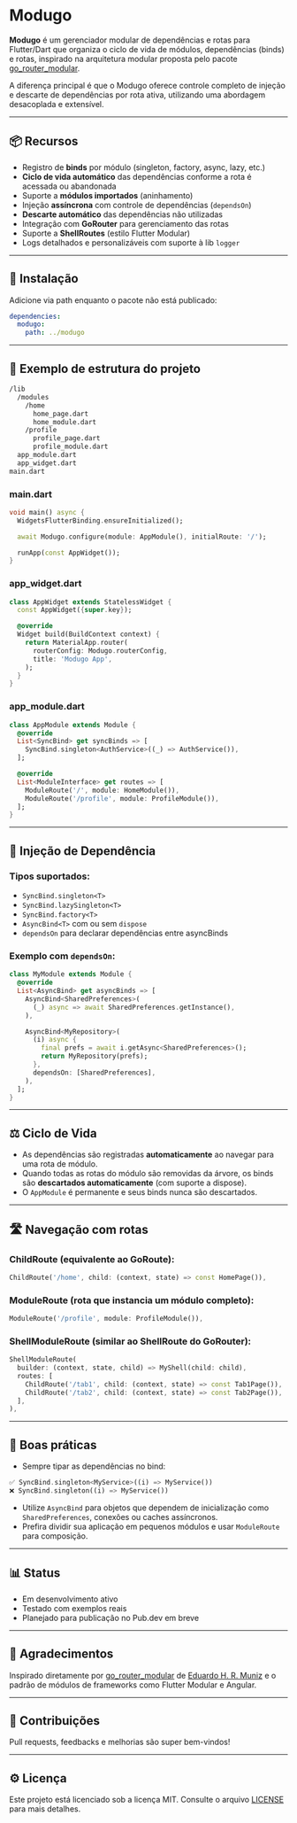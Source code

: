 # Modugo

**Modugo** é um gerenciador modular de dependências e rotas para Flutter/Dart que organiza o ciclo de vida de módulos, dependências (binds) e rotas, inspirado na arquitetura modular proposta pelo pacote [go_router_modular](https://pub.dev/packages/go_router_modular).

A diferença principal é que o Modugo oferece controle completo de injeção e descarte de dependências por rota ativa, utilizando uma abordagem desacoplada e extensível.

---

## 📦 Recursos

- Registro de **binds** por módulo (singleton, factory, async, lazy, etc.)
- **Ciclo de vida automático** das dependências conforme a rota é acessada ou abandonada
- Suporte a **módulos importados** (aninhamento)
- Injeção **assíncrona** com controle de dependências (`dependsOn`)
- **Descarte automático** das dependências não utilizadas
- Integração com **GoRouter** para gerenciamento das rotas
- Suporte a **ShellRoutes** (estilo Flutter Modular)
- Logs detalhados e personalizáveis com suporte à lib `logger`

---

## 🚀 Instalação

Adicione via path enquanto o pacote não está publicado:

```yaml
dependencies:
  modugo:
    path: ../modugo
```

---

## 🔹 Exemplo de estrutura do projeto

```txt
/lib
  /modules
    /home
      home_page.dart
      home_module.dart
    /profile
      profile_page.dart
      profile_module.dart
  app_module.dart
  app_widget.dart
main.dart
```

### main.dart

```dart
void main() async {
  WidgetsFlutterBinding.ensureInitialized();

  await Modugo.configure(module: AppModule(), initialRoute: '/');

  runApp(const AppWidget());
}
```

### app_widget.dart

```dart
class AppWidget extends StatelessWidget {
  const AppWidget({super.key});

  @override
  Widget build(BuildContext context) {
    return MaterialApp.router(
      routerConfig: Modugo.routerConfig,
      title: 'Modugo App',
    );
  }
}
```

### app_module.dart

```dart
class AppModule extends Module {
  @override
  List<SyncBind> get syncBinds => [
    SyncBind.singleton<AuthService>((_) => AuthService()),
  ];

  @override
  List<ModuleInterface> get routes => [
    ModuleRoute('/', module: HomeModule()),
    ModuleRoute('/profile', module: ProfileModule()),
  ];
}
```

---

## 💊 Injeção de Dependência

### Tipos suportados:

- `SyncBind.singleton<T>`
- `SyncBind.lazySingleton<T>`
- `SyncBind.factory<T>`
- `AsyncBind<T>` com ou sem `dispose`
- `dependsOn` para declarar dependências entre asyncBinds

### Exemplo com `dependsOn`:

```dart
class MyModule extends Module {
  @override
  List<AsyncBind> get asyncBinds => [
    AsyncBind<SharedPreferences>(
      (_) async => await SharedPreferences.getInstance(),
    ),

    AsyncBind<MyRepository>(
      (i) async {
        final prefs = await i.getAsync<SharedPreferences>();
        return MyRepository(prefs);
      },
      dependsOn: [SharedPreferences],
    ),
  ];
}
```

---

## ⚖️ Ciclo de Vida

- As dependências são registradas **automaticamente** ao navegar para uma rota de módulo.
- Quando todas as rotas do módulo são removidas da árvore, os binds são **descartados automaticamente** (com suporte a dispose).
- O `AppModule` é permanente e seus binds nunca são descartados.

---

## 🛣️ Navegação com rotas

### ChildRoute (equivalente ao GoRoute):

```dart
ChildRoute('/home', child: (context, state) => const HomePage()),
```

### ModuleRoute (rota que instancia um módulo completo):

```dart
ModuleRoute('/profile', module: ProfileModule()),
```

### ShellModuleRoute (similar ao ShellRoute do GoRouter):

```dart
ShellModuleRoute(
  builder: (context, state, child) => MyShell(child: child),
  routes: [
    ChildRoute('/tab1', child: (context, state) => const Tab1Page()),
    ChildRoute('/tab2', child: (context, state) => const Tab2Page()),
  ],
),
```

---

## 🚧 Boas práticas

- Sempre tipar as dependências no bind:

```dart
✅ SyncBind.singleton<MyService>((i) => MyService())
❌ SyncBind.singleton((i) => MyService())
```

- Utilize `AsyncBind` para objetos que dependem de inicialização como `SharedPreferences`, conexões ou caches assíncronos.
- Prefira dividir sua aplicação em pequenos módulos e usar `ModuleRoute` para composição.

---

## 📊 Status

- Em desenvolvimento ativo
- Testado com exemplos reais
- Planejado para publicação no Pub.dev em breve

---

## 🙌 Agradecimentos

Inspirado diretamente por [go_router_modular](https://pub.dev/packages/go_router_modular) de [Eduardo H. R. Muniz](https://github.com/eduardohr-muniz) e o padrão de módulos de frameworks como Flutter Modular e Angular.

---

## 🙋‍ Contribuições

Pull requests, feedbacks e melhorias são super bem-vindos!

---

## ⚙️ Licença

Este projeto está licenciado sob a licença MIT. Consulte o arquivo [LICENSE](LICENSE) para mais detalhes.
